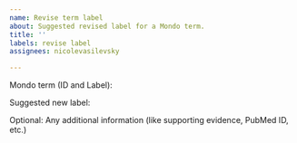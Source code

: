 ```yaml
---
name: Revise term label
about: Suggested revised label for a Mondo term.
title: ''
labels: revise label
assignees: nicolevasilevsky

---
```


Mondo term (ID and Label):


Suggested new label:


Optional: Any additional information (like supporting evidence, PubMed ID, etc.)
